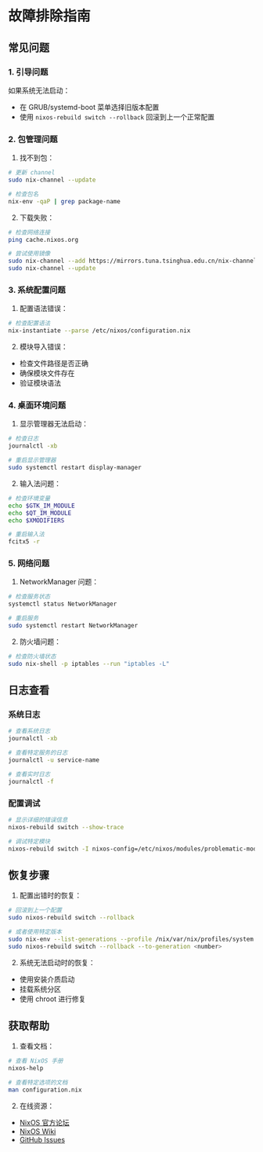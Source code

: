 # 故障排除指南

## 常见问题

### 1. 引导问题

如果系统无法启动：
- 在 GRUB/systemd-boot 菜单选择旧版本配置
- 使用 `nixos-rebuild switch --rollback` 回滚到上一个正常配置

### 2. 包管理问题

1. 找不到包：
```bash
# 更新 channel
sudo nix-channel --update

# 检查包名
nix-env -qaP | grep package-name
```

2. 下载失败：
```bash
# 检查网络连接
ping cache.nixos.org

# 尝试使用镜像
sudo nix-channel --add https://mirrors.tuna.tsinghua.edu.cn/nix-channels/nixos-unstable nixos
sudo nix-channel --update
```

### 3. 系统配置问题

1. 配置语法错误：
```bash
# 检查配置语法
nix-instantiate --parse /etc/nixos/configuration.nix
```

2. 模块导入错误：
- 检查文件路径是否正确
- 确保模块文件存在
- 验证模块语法

### 4. 桌面环境问题

1. 显示管理器无法启动：
```bash
# 检查日志
journalctl -xb

# 重启显示管理器
sudo systemctl restart display-manager
```

2. 输入法问题：
```bash
# 检查环境变量
echo $GTK_IM_MODULE
echo $QT_IM_MODULE
echo $XMODIFIERS

# 重启输入法
fcitx5 -r
```

### 5. 网络问题

1. NetworkManager 问题：
```bash
# 检查服务状态
systemctl status NetworkManager

# 重启服务
sudo systemctl restart NetworkManager
```

2. 防火墙问题：
```bash
# 检查防火墙状态
sudo nix-shell -p iptables --run "iptables -L"
```

## 日志查看

### 系统日志

```bash
# 查看系统日志
journalctl -xb

# 查看特定服务的日志
journalctl -u service-name

# 查看实时日志
journalctl -f
```

### 配置调试

```bash
# 显示详细的错误信息
nixos-rebuild switch --show-trace

# 调试特定模块
nixos-rebuild switch -I nixos-config=/etc/nixos/modules/problematic-module.nix
```

## 恢复步骤

1. 配置出错时的恢复：
```bash
# 回滚到上一个配置
sudo nixos-rebuild switch --rollback

# 或者使用特定版本
sudo nix-env --list-generations --profile /nix/var/nix/profiles/system
sudo nixos-rebuild switch --rollback --to-generation <number>
```

2. 系统无法启动时的恢复：
- 使用安装介质启动
- 挂载系统分区
- 使用 chroot 进行修复

## 获取帮助

1. 查看文档：
```bash
# 查看 NixOS 手册
nixos-help

# 查看特定选项的文档
man configuration.nix
```

2. 在线资源：
- [NixOS 官方论坛](https://discourse.nixos.org/)
- [NixOS Wiki](https://nixos.wiki/)
- [GitHub Issues](https://github.com/NixOS/nixpkgs/issues) 